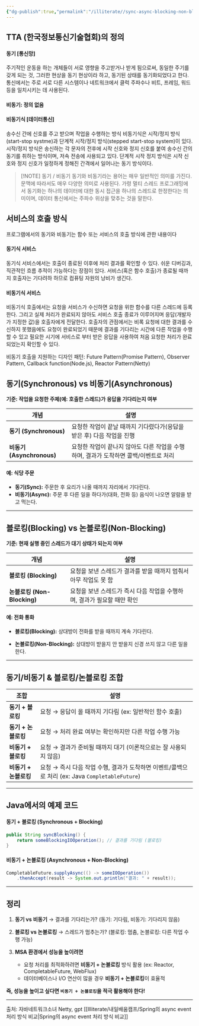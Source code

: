 ```yaml
---
{"dg-publish":true,"permalink":"/illiterate//sync-async-blocking-non-blocking/","tags":["sync","async","bloking","non-bloking"],"noteIcon":"","created":"2025-03-11T10:24:00","updated":"2025-04-12T23:52:38+09:00"}
---
```


## TTA (한국정보통신기술협회)의 정의

#### 동기 \[통신망]

주기적인 운동을 하는 개체들이 서로 영향을 주고받거나 받게 됨으로써, 동일한 주기를 갖게 되는 것, 그러한 현상을 동기 현상이라 하고, 동기된 상태를 동기화되었다고 한다. 통신에서는 주로 서로 다른 시스템이나 네트워크에서 클럭 주파수나 비트, 프레임, 워드 등을 일치시키는 데 사용된다.

#### 비동기: 정의 없음

#### 비동기식 \[데이터통신]

송수신 간에 신호를 주고 받으며 작업을 수행하는 방식
비동기식은 시작/정지 방식(start-stop systme)과 단계적 시작/정지 방식(stepped start-stop system)이 있다. 시작/정지 방식은 송신하는 각 문자의 전후에 시작 신호와 정지 신호를 붙여 송수신 간의 동기를 취하는 방식이며, 저속 전송에 사용되고 있다. 단계적 시작 정지 방식은 시작 신호와 정지 신호가 일정하게 정해진 간격에서 일어나는 동기 방식이다.

> [!NOTE] 동기 / 비동기
> 동기와 비동기라는 용어는 매우 일반적인 의미를 가진다. 문맥에 따라서도 매우 다양한 의미로 사용된다. 가령 멀티 스레드 프로그래밍에서 동기화는 하나의 데이터에 대한 동시 접근을 하나의 스레드로 한정한다는 의미이며, 데이터 통신에서는 주파수 위상을 맞추는 것을 말한다.

## 서비스의 호출 방식

프로그램에서의 동기와 비동기는 함수 또는 서비스의 호출 방식에 관한 내용이다

#### 동기식 서비스

동기식 서비스에서는 호출이 종료된 이후에 처리 결과를 확인할 수 있다. 
쉬운 디버깅과, 직관적인 흐름 추적이 가능하다는 장점이 있다.
서비스(혹은 함수 호출)가 종료될 때까지 호출자는 기다려하 하므로 컴퓨팅 자원의 낭비가 생긴다.

#### 비동기식 서비스

비동기식 호출에서는 요청을 서비스가 수신하면 요청을 위한 함수를 다른 스레드에 등록한다. 그리고 실제 처리가 완료되지 않아도 서비스 호출 종료가 이루어지며 응답(개발자가 지정한 값)을 호출자에게 전달한다. 호출자의 관점에서는 비록 요청에 대한 결과를 수신하지 못했음에도 요청이 완료되었기 때문에 결과를 기다리는 시간에 다른 작업을 수행할 수 있고 필요한 시기에 서비스로 부터 받은 응답을 사용하여 처음 요청한 처리가 완료되었는지 확인할 수 있다.

비동기 호출을 지원하는 디자인 패턴: Future Pattern(Promise Pattern), Observer Pattern, Callback function(Node.js), Reactor Pattern(Netty)

##  동기(Synchronous) vs 비동기(Asynchronous)

**기준: 작업을 요청한 주체(예: 호출한 스레드)가 응답을 기다리는지 여부**

|개념|설명|
|---|---|
|**동기 (Synchronous)**|요청한 작업이 끝날 때까지 기다렸다가(응답을 받은 후) 다음 작업을 진행|
|**비동기 (Asynchronous)**|요청한 작업이 끝나지 않아도 다른 작업을 수행하며, 결과가 도착하면 콜백/이벤트로 처리|

#### 예: 식당 주문

- **동기(Sync):** 주문한 후 요리가 나올 때까지 자리에서 기다린다.
- **비동기(Async):** 주문 후 다른 일을 하다가(대화, 전화 등) 음식이 나오면 알람을 받고 먹는다.

---

## 블로킹(Blocking) vs 논블로킹(Non-Blocking)

**기준: 현재 실행 중인 스레드가 대기 상태가 되는지 여부**

|개념|설명|
|---|---|
|**블로킹 (Blocking)**|요청을 보낸 스레드가 결과를 받을 때까지 멈춰서 아무 작업도 못 함|
|**논블로킹 (Non-Blocking)**|요청을 보낸 스레드가 즉시 다음 작업을 수행하며, 결과가 필요할 때만 확인|

#### 예: 전화 통화

- **블로킹(Blocking):** 상대방이 전화를 받을 때까지 계속 기다린다.
    
- **논블로킹(Non-Blocking):** 상대방이 받을지 안 받을지 신경 쓰지 않고 다른 일을 한다.
    

---

## 동기/비동기 & 블로킹/논블로킹 조합

|조합|설명|
|---|---|
|**동기 + 블로킹**|요청 → 응답이 올 때까지 기다림 (ex: 일반적인 함수 호출)|
|**동기 + 논블로킹**|요청 → 처리 완료 여부는 확인하지만 다른 작업 수행 가능|
|**비동기 + 블로킹**|요청 → 결과가 준비될 때까지 대기 (이론적으로는 잘 사용되지 않음)|
|**비동기 + 논블로킹**|요청 → 즉시 다음 작업 수행, 결과가 도착하면 이벤트/콜백으로 처리 (ex: Java `CompletableFuture`)|

---

## Java에서의 예제 코드

#### 동기 + 블로킹 (Synchronous + Blocking)

```java
public String syncBlocking() {
    return someBlockingIOOperation(); // 결과를 기다림 (블로킹)
}
```

#### 비동기 + 논블로킹 (Asynchronous + Non-Blocking)

```java
CompletableFuture.supplyAsync(() -> someIOOperation())
    .thenAccept(result -> System.out.println("결과: " + result));
```

---

## 정리

1. **동기 vs 비동기** → 결과를 기다리는가? (동기: 기다림, 비동기: 기다리지 않음)
    
2. **블로킹 vs 논블로킹** → 스레드가 멈추는가? (블로킹: 멈춤, 논블로킹: 다른 작업 수행 가능)
    
3. **MSA 환경에서 성능을 높이려면**
    
    - 요청 처리를 최적화하려면 **비동기 + 논블로킹** 방식 활용 (ex: Reactor, CompletableFuture, WebFlux)
    - 데이터베이스나 I/O 연산이 많을 경우 **비동기 + 논블로킹**이 효율적
        

**즉, 성능을 높이고 싶다면 `비동기 + 논블로킹`을 적극 활용해야 한다!**

---
출처: 자바네트워크소녀 Netty, gpt
[[Illiterate/내일배움캠프/Spring의  async event 처리 방식 비교\|Spring의  async event 처리 방식 비교]]